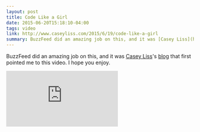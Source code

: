 ```yaml
---
layout: post
title: Code Like a Girl
date: 2015-06-20T15:18:10-04:00
tags: video
link: http://www.caseyliss.com/2015/6/19/code-like-a-girl
summary: BuzzFeed did an amazing job on this, and it was [Casey Liss](http://www.caseyliss.com/about)'s [blog](http://www.caseyliss.com) that first pointed me to this video.
---
```


BuzzFeed did an amazing job on this, and it was [Casey Liss](http://www.caseyliss.com/about)'s [blog](http://www.caseyliss.com) that first pointed me to this video. I hope you enjoy.

<div class="auto-resizable-iframe">
    <div>
        <iframe src="https://www.youtube-nocookie.com/embed/MyGh89qizME?rel=0" frameborder="0" allowfullscreen></iframe>
    </div>
</div>
